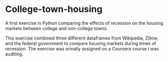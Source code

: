 # College-town-housing
A first exercise in Python comparing the effects of recession on the housing markets between college and non-college towns.

This exercise combined three different dataframes from Wikipedia, Zillow, and the federal government to compare housing markets during times of recession. The exercise was orinally assigned on a Coursera course I was auditing.
